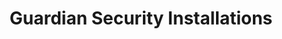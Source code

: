 ---
title: "Guardian Security Installations"
url: /keighley/guardian-security-installations/
shop: shop
---